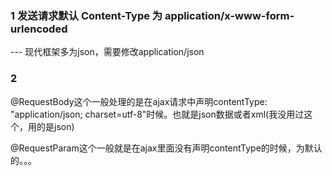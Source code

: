 ### 1 发送请求默认 Content-Type 为  application/x-www-form-urlencoded
 ---   现代框架多为json，需要修改application/json
### 2 
@RequestBody这个一般处理的是在ajax请求中声明contentType: "application/json; charset=utf-8"时候。也就是json数据或者xml(我没用过这个，用的是json)

@RequestParam这个一般就是在ajax里面没有声明contentType的时候，为默认的。。。

